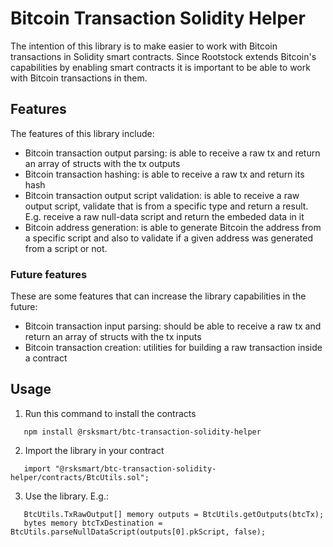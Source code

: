# Bitcoin Transaction Solidity Helper

The intention of this library is to make easier to work with Bitcoin transactions in Solidity smart contracts. Since Rootstock extends Bitcoin's capabilities by enabling smart contracts it is important to be able to work with Bitcoin transactions in them.

## Features

The features of this library include:
* Bitcoin transaction output parsing: is able to receive a raw tx and return an array of structs with the tx outputs
* Bitcoin transaction hashing: is able to receive a raw tx and return its hash
* Bitcoin transaction output script validation: is able to receive a raw output script, validate that is from a specific type and return a result. E.g. receive a raw null-data script and return the embeded data in it
* Bitcoin address generation: is able to generate Bitcoin the address from a specific script and also to validate if a given address was generated from a script or not.

### Future features
These are some features that can increase the library capabilities in the future:
* Bitcoin transaction input parsing: should be able to receive a raw tx and return an array of structs with the tx inputs
* Bitcoin transaction creation: utilities for building a raw transaction inside a contract

## Usage
1. Run this command to install the contracts
 ```console
    npm install @rsksmart/btc-transaction-solidity-helper
 ```
2. Import the library in your contract
 ```solidity
    import "@rsksmart/btc-transaction-solidity-helper/contracts/BtcUtils.sol";
 ```
3. Use the library. E.g.:
 ```solidity
    BtcUtils.TxRawOutput[] memory outputs = BtcUtils.getOutputs(btcTx);
    bytes memory btcTxDestination = BtcUtils.parseNullDataScript(outputs[0].pkScript, false);
 ```  